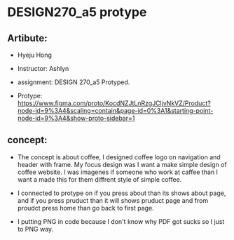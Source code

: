 # DESIGN270_a5 protype

## Artibute: 

- Hyeju Hong
- Instructor: Ashlyn 
-  assignment: DESIGN 270_a5 Protyped.

- Protype: https://www.figma.com/proto/KocdNZJtLnRzgJCljvNkVZ/Product?node-id=9%3A4&scaling=contain&page-id=0%3A1&starting-point-node-id=9%3A4&show-proto-sidebar=1


## concept: 

- The concept is about coffee, I designed coffee logo on navigation and header with frame. My focus design was I want a make simple design of coffee website. I was imagenes if someone who work at caffee than I want a made this for them diffrent style of simple coffee. 

- I connected to protype on if you press about than its shows about page, and if you press pruduct than it will shows pruduct page and from proudct press home than go back to first page. 

- I putting PNG in code because I don't know why PDF got sucks so I just to PNG way. 

